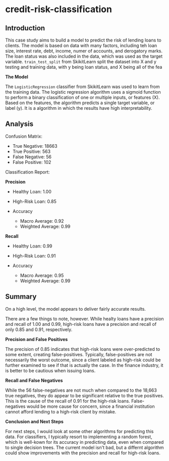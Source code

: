 # credit-risk-classification

## Introduction

This case study aims to build a model to predict the risk of lending loans to clients. The model is based on data with many factors, including teh loan size, interest rate, debt, income, numer of accounts, and derogatory marks. The loan status was also included in the data, which was used as the target variable. `train_test_split` from SkikitLearn split the dataset into X and y testing and training data, with y being loan status, and X being all of the fea

**The Model**

The `LogisticRegression` classifier from SkikitLearn was used to learn from the training data. The logistic regression algorithm uses a sigmoid function to perform a binary classification of one or multiple inputs, or features (X). Based on the features, the algorithm predicts a single target variable, or label (y). It is a algorithm in which the results have high interpretability.

## Analysis

Confusion Matrix:

- True Negative: 18663
- True Positive: 563
- False Negative: 56
- False Positive: 102

Classification Report:

**Precision**
 - Healthy Loan: 1.00
 - High-Risk Loan: 0.85

- Accuracy
  - Macro Average: 0.92
  - Weighted Average: 0.99

**Recall**
 - Healthy Loan: 0.99
 - High-Risk Loan: 0.91

- Accuracy
  - Macro Average: 0.95
  - Weighted Average: 0.99

## Summary

On a high level, the model appears to deliver fairly accurate results.

There are a few things to note, however. While healty loans have a precision and recall of 1.00 and 0.99, high-risk loans have a precision and recall of only 0.85 and 0.91, respectively.

**Precision and False Positives**

The precision of 0.85 indicates that high-risk loans were over-predicted to some extent, creating false-positives. Typically, false-positives are not necessarily the worst outcome, since a client labeled as high-risk could be further examined to see if that is actually the case. In the finance industry, it is better to be cautious when issuing loans.

**Recall and False Negatives**

While the 56 false-negatives are not much when compared to the 18,663 true negatives, they do appear to be significant relative to the true positives. This is the cause of the recall of 0.91 for the high-risk loans. False-negatives would be more cause for concern, since a financial institution cannot afford lending to a high-risk client by mistake.

**Conclusion and Next Steps**

For next steps, I would look at some other algorithms for predicting this data. For classifiers, I typically resort to implementing a random forest, which is well-kown for its accuracy in predicting data, even when compared to single decision trees. The current model isn't bad, but a differnt algorithm could show improvements with the precision and recall for high-risk loans.